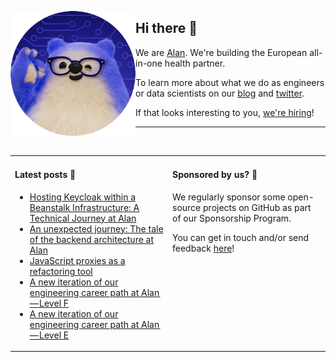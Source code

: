 <img
  alt="Alan engineer"
  src="https://github.com/alan-eu/.github/raw/acceptance/profile/alan-eng-rounded.png"
  height="200"
  align="left"
/>

## Hi there 👋

We are [Alan](https://about.alan.com). We're building the European all-in-one health partner.

To learn more about what we do as engineers or data scientists on our [blog](https://medium.com/alan) and [twitter](https://twitter.com/alanengineering).

If that looks interesting to you, [we're hiring](https://jobs.lever.co/alan)!

---

<img height="10"/>

<table>
  <tr width="100%">
    <td width="50%" valign="baseline">
  
#### Latest posts 📖

<!--START_SECTION:feed-->
* [Hosting Keycloak within a Beanstalk Infrastructure: A Technical Journey at Alan](https://medium.com/alan/hosting-keycloak-within-a-beanstalk-infrastructure-a-technical-journey-at-alan-75cdf6883ba1?source=rss----b2cb698c4e73---4)
* [An unexpected journey: The tale of the backend architecture at Alan](https://medium.com/alan/an-unexpected-journey-the-tale-of-the-backend-architecture-at-alan-ac8c5382df60?source=rss----b2cb698c4e73---4)
* [JavaScript proxies as a refactoring tool](https://medium.com/alan/javascript-proxies-as-a-refactoring-tool-9ab481f6924a?source=rss----b2cb698c4e73---4)
* [A new iteration of our engineering career path at Alan — Level F](https://medium.com/alan/a-new-iteration-of-our-engineering-career-path-at-alan-level-f-a925f61cc95b?source=rss----b2cb698c4e73---4)
* [A new iteration of our engineering career path at Alan — Level E](https://medium.com/alan/a-new-iteration-of-our-engineering-career-path-at-alan-level-e-4f0fa9bfd89d?source=rss----b2cb698c4e73---4)
<!--END_SECTION:feed-->

</td>
<td  width="50%" valign="baseline">
      
#### Sponsored by us? 💚

<!-- todo: add sponsorship program link -->
We regularly sponsor some open-source projects on GitHub as part of our Sponsorship Program.
  
You can get in touch and/or send feedback [here](https://forms.gle/YxxyJadt31w9RhXB6)!
  
  </td>
  </tr>
</table>
